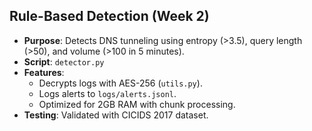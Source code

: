 ## Rule-Based Detection (Week 2)
- **Purpose**: Detects DNS tunneling using entropy (>3.5), query length (>50), and volume (>100 in 5 minutes).
- **Script**: `detector.py`
- **Features**:
  - Decrypts logs with AES-256 (`utils.py`).
  - Logs alerts to `logs/alerts.jsonl`.
  - Optimized for 2GB RAM with chunk processing.
- **Testing**: Validated with CICIDS 2017 dataset.
